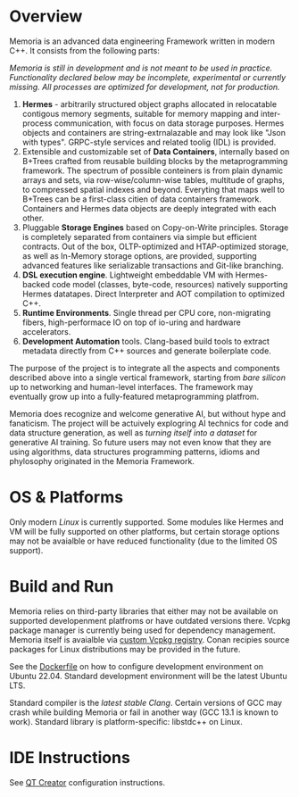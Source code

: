 # Overview
Memoria is an advanced data engineering Framework written in modern C++. It consists from the following parts:

*Memoria is still in development and is not meant to be used in practice. Functionality declared below may be incomplete, experimental or currently missing. All processes are optimized for development, not for production.*

1. **Hermes** - arbitrarily structured object graphs allocated in relocatable contigous memory segments, suitable for memory mapping and inter-process communication, with focus on data storage purposes. Hermes objects and containers are string-extrnalazable and may look like "Json with types". GRPC-style services and related toolig (IDL) is provided.
2. Extensible and customizable set of **Data Containers**, internally based on B+Trees crafted from reusable building blocks by the metaprogramming framework. The spectrum of possible conteiners is from plain dynamic arrays and sets, via row-wise/column-wise tables, multitude of graphs, to compressed spatial indexes and beyond. Everyting that maps well to B+Trees can be a first-class citien of data containers framework. Containers and Hermes data objects are deeply integrated with each other.
3. Pluggable **Storage Engines** based on Copy-on-Write principles. Storage is completely separated from containers via simple but efficient contracts. Out of the box, OLTP-optimized and HTAP-optimized storage, as well as In-Memory storage options, are provided, supporting advanced features like serializable transactions and Git-like branching.
4. **DSL execution engine**. Lightweight embeddable VM with Hermes-backed code model (classes, byte-code, resources) natively supporting Hermes datatapes. Direct Interpreter and AOT compilation to optimized C++.
5. **Runtime Environments**. Single thread per CPU core, non-migrating fibers, high-performace IO on top of io-uring and hardware accelerators.
6. **Development Automation** tools. Clang-based build tools to extract metadata directly from C++ sources and generate boilerplate code.

The purpose of the project is to integrate all the aspects and components described above into a single vertical framework, starting from *bare silicon* up to networking and human-level interfaces. The framework may eventually grow up into a fully-featured metaprogramming platfrom.

Memoria does recognize and welcome generative AI, but without hype and fanaticism. The project will be actuively explogring AI technics for code and data structure generation, as well as *turning itself into a dataset* for generative AI training. So future users may not even know that they are using algorithms, data structures programming patterns, idioms and phylosophy originated in the Memoria Framework.

# OS & Platforms

Only modern *Linux* is currently supported. Some modules like Hermes and VM will be fully supported on other platforms, but certain storage options may not be avaialble or have reduced functionality (due to the limited OS support). 

# Build and Run

Memoria relies on third-party libraries that either may not be available on supported developenment platfroms or have outdated versions there. Vcpkg package manager is currently being used for dependency management. Memoria itself is avaialble via [custom Vcpkg registry](https://github.com/victor-smirnov/memoria-vcpkg-registry). Conan recipies source packages for Linux distributions may be provided in the future.

See the [Dockerfile](https://github.com/victor-smirnov/memoria/blob/master/docker/Dockerfile) on how to configure development environment on Ubuntu 22.04. Standard development environment will be the latest Ubuntu LTS. 

Standard compiler is the *latest stable Clang*. Certain versions of GCC may crash while building Memoria or fail in another way (GCC 13.1 is known to work). Standard library is platform-specific: libstdc++ on Linux. 

# IDE Instructions

See [QT Creator](https://memoria-framework.dev/docs/overview/qt_creator_instructions/) configuration instructions.
